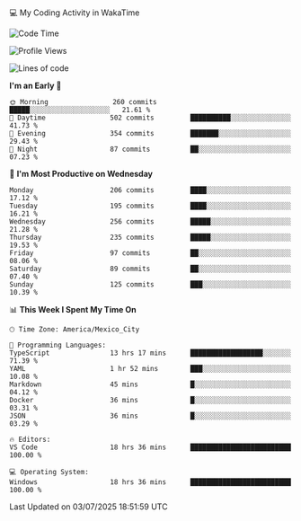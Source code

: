 💻 My Coding Activity in WakaTime
<!--START_SECTION:waka-->
![Code Time](http://img.shields.io/badge/Code%20Time-552%20hrs%2047%20mins-blue)

![Profile Views](http://img.shields.io/badge/Profile%20Views-0-blue)

![Lines of code](https://img.shields.io/badge/From%20Hello%20World%20I%27ve%20Written-2.2%20million%20lines%20of%20code-blue)

**I'm an Early 🐤** 

```text
🌞 Morning                260 commits         █████░░░░░░░░░░░░░░░░░░░░   21.61 % 
🌆 Daytime                502 commits         ██████████░░░░░░░░░░░░░░░   41.73 % 
🌃 Evening                354 commits         ███████░░░░░░░░░░░░░░░░░░   29.43 % 
🌙 Night                  87 commits          ██░░░░░░░░░░░░░░░░░░░░░░░   07.23 % 
```
📅 **I'm Most Productive on Wednesday** 

```text
Monday                   206 commits         ████░░░░░░░░░░░░░░░░░░░░░   17.12 % 
Tuesday                  195 commits         ████░░░░░░░░░░░░░░░░░░░░░   16.21 % 
Wednesday                256 commits         █████░░░░░░░░░░░░░░░░░░░░   21.28 % 
Thursday                 235 commits         █████░░░░░░░░░░░░░░░░░░░░   19.53 % 
Friday                   97 commits          ██░░░░░░░░░░░░░░░░░░░░░░░   08.06 % 
Saturday                 89 commits          ██░░░░░░░░░░░░░░░░░░░░░░░   07.40 % 
Sunday                   125 commits         ███░░░░░░░░░░░░░░░░░░░░░░   10.39 % 
```


📊 **This Week I Spent My Time On** 

```text
🕑︎ Time Zone: America/Mexico_City

💬 Programming Languages: 
TypeScript               13 hrs 17 mins      ██████████████████░░░░░░░   71.39 % 
YAML                     1 hr 52 mins        ███░░░░░░░░░░░░░░░░░░░░░░   10.08 % 
Markdown                 45 mins             █░░░░░░░░░░░░░░░░░░░░░░░░   04.12 % 
Docker                   36 mins             █░░░░░░░░░░░░░░░░░░░░░░░░   03.31 % 
JSON                     36 mins             █░░░░░░░░░░░░░░░░░░░░░░░░   03.29 % 

🔥 Editors: 
VS Code                  18 hrs 36 mins      █████████████████████████   100.00 % 

💻 Operating System: 
Windows                  18 hrs 36 mins      █████████████████████████   100.00 % 
```


 Last Updated on 03/07/2025 18:51:59 UTC
<!--END_SECTION:waka-->
